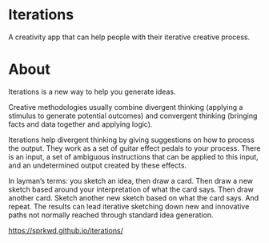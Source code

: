 Iterations
==========

A creativity app that can help people with their iterative creative process.

About
=====

Iterations is a new way to help you generate ideas.

Creative methodologies usually combine divergent thinking (applying a stimulus to generate potential outcomes) and convergent thinking (bringing facts and data together and applying logic).

Iterations help divergent thinking by giving suggestions on how to process the output. They work as a set of guitar effect pedals to your process. There is an input, a set of ambiguous instructions that can be applied to this input, and an undetermined output created by these effects.

In layman’s terms: you sketch an idea, then draw a card. Then draw a new sketch based around your interpretation of what the card says. Then draw another card. Sketch another new sketch based on what the card says. And repeat. The results can lead iterative sketching down new and innovative paths not normally reached through standard idea generation.

https://sprkwd.github.io/iterations/
